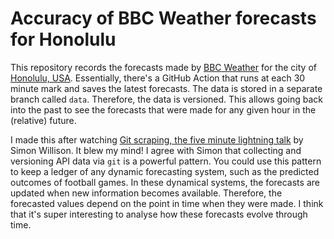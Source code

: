 # Accuracy of BBC Weather forecasts for Honolulu

This repository records the forecasts made by [BBC Weather](https://www.bbc.com/weather) for the city of [Honolulu, USA](https://www.wikiwand.com/en/Honolulu). Essentially, there's a GitHub Action that runs at each 30 minute mark and saves the latest forecasts. The data is stored in a separate branch called `data`. Therefore, the data is versioned. This allows going back into the past to see the forecasts that were made for any given hour in the (relative) future.

I made this after watching [Git scraping, the five minute lightning talk](https://simonwillison.net/2021/Mar/5/git-scraping/) by Simon Willison. It blew my mind! I agree with Simon that collecting and versioning API data via `git` is a powerful pattern. You could use this pattern to keep a ledger of any dynamic forecasting system, such as the predicted outcomes of football games. In these dynamical systems, the forecasts are updated when new information becomes available. Therefore, the forecasted values depend on the point in time when they were made. I think that it's super interesting to analyse how these forecasts evolve through time.

